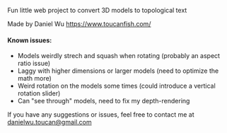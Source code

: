 Fun little web project to convert 3D models to topological text

Made by Daniel Wu
https://www.toucanfish.com/

#### Known issues:

- Models weirdly strech and squash when rotating (probably an aspect ratio issue)
- Laggy with higher dimensions or larger models (need to optimize the math more)
- Weird rotation on the models some times (could introduce a vertical rotation slider)
- Can "see through" models, need to fix my depth-rendering

If you have any suggestions or issues, feel free to contact me at danielwu.toucan@gmail.com
